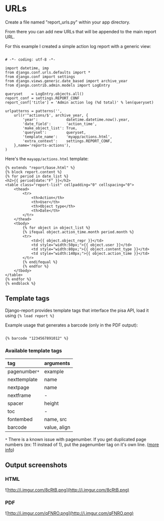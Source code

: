 # URLs #

Create a file named "report\_urls.py" within your app directory.

From there you can add new URLs that will be appended to the main report URL.

For this example I created a simple action log report with a generic view:

```

# -*- coding: utf-8 -*-

import datetime, imp
from django.conf.urls.defaults import *
from django.conf import settings
from django.views.generic.date_based import archive_year
from django.contrib.admin.models import LogEntry

queryset    = LogEntry.objects.all()
report_conf = settings.REPORT_CONF
report_conf['title'] = 'Admin action log (%d total)' % len(queryset)

urlpatterns = patterns('',
    url(r'^actions/$', archive_year, {
        'year':             datetime.datetime.now().year,
        'date_field':       'action_time',
        'make_object_list': True,
        'queryset':         queryset,
        'template_name':    'myapp/actions.html',
        'extra_context':    settings.REPORT_CONF,
    },name='reports-actions'),
) 
```

Here's the `mayapp/actions.html` template:

```
{% extends "report/base.html" %}
{% block report.content %}
{% for period in date_list %}
<h2>{{ period|date:"F" }}</h2>
<table class="report-list" cellpadding="0" cellspacing="0">
    <thead>
        <tr>
            <th>Action</th>
            <th>User</th>
            <th>Object type</th>
            <th>Date</th>
        </tr>
    </thead>
    <tbody>
        {% for object in object_list %}
        {% ifequal object.action_time.month period.month %}
        <tr>
            <td>{{ object.object_repr }}</td>
            <td style="width:50px;">{{ object.user }}</td>
            <td style="width:80px;">{{ object.content_type }}</td>
            <td style="width:140px;">{{ object.action_time }}</td>
        </tr>
        {% endifequal %}
        {% endfor %}
    </tbody>
</table>
{% endfor %}
{% endblock %}
```

## Template tags ##

Django-report provides template tags that interface the pisa API, load it using `{% load report %}`

Example usage that generates a barcode (only in the PDF output):

```

{% barcode "1234567891012" %}

```

### Available template tags ###

| tag | arguments |
|:----|:----------|
| pagenumber`*` | example |
| nexttemplate | name |
| nextpage | name |
| nextframe | - |
| spacer | height |
| toc | - |
| fontembed | name, src |
| barcode | value, align |

`*` There is a known issue with pagenumber. If you get duplicated page numbers (ex: 11 instead of 1), put the pagenumber tag on it's own line. ([more info](http://groups.google.com/group/xhtml2pdf/browse_frm/thread/46dfce4237310c15/ddb44fff0c6))




## Output screenshots ##

### HTML ###

![http://i.imgur.com/8cRtB.png](http://i.imgur.com/8cRtB.png)

### PDF ###

![http://i.imgur.com/qFNRO.png](http://i.imgur.com/qFNRO.png)